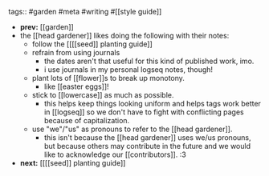 tags:: #garden #meta #writing #[[style guide]]

- **prev:** [[garden]]
- the [[head gardener]] likes doing the following with their notes:
	- follow the [[[[seed]] planting guide]]
	- refrain from using journals
		- the dates aren't that useful for this kind of published work, imo.
		- i use journals in my personal logseq notes, though!
	- plant lots of [[flower]]s to break up monotony.
		- like [[easter eggs]]!
	- stick to [[lowercase]] as much as possible.
		- this helps keep things looking uniform and helps tags work better in [[logseq]] so we don't have to fight with conflicting pages because of capitalization.
	- use "we"/"us" as pronouns to refer to the [[head gardener]].
		- this isn't because the [[head gardener]] uses we/us pronouns, but because others may contribute in the future and we would like to acknowledge our [[contributors]]. :3
- **next:** [[[[seed]] planting guide]]